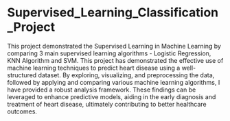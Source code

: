 # Supervised_Learning_Classification_Project
This project demonstrated the Supervised Learning in Machine Learning by comparing 3 main supervised learning algorithms - Logistic Regression, KNN Algorithm and SVM.
This project has demonstrated the effective use of machine learning techniques to predict heart disease using a well-structured dataset. By exploring, visualizing, and preprocessing the data, followed by applying and comparing various machine learning algorithms, I have provided a robust analysis framework. These findings can be leveraged to enhance predictive models, aiding in the early diagnosis and treatment of heart disease, ultimately contributing to better healthcare outcomes.
